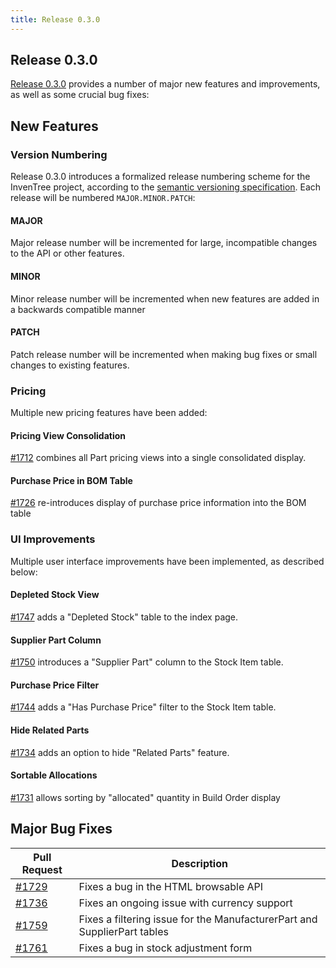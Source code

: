```yaml
---
title: Release 0.3.0
---
```


## Release 0.3.0

[Release 0.3.0](https://github.com/inventree/InvenTree/releases/tag/0.3.0) provides a number of major new features and improvements, as well as some crucial bug fixes:

## New Features

### Version Numbering

Release 0.3.0 introduces a formalized release numbering scheme for the InvenTree project, according to the [semantic versioning specification](https://semver.org/). Each release will be numbered `MAJOR.MINOR.PATCH`:

#### MAJOR

Major release number will be incremented for large, incompatible changes to the API or other features.

#### MINOR

Minor release number will be incremented when new features are added in a backwards compatible manner

#### PATCH

Patch release number will be incremented when making bug fixes or small changes to existing features.

### Pricing

Multiple new pricing features have been added:

#### Pricing View Consolidation

[#1712](https://github.com/inventree/InvenTree/pull/1712) combines all Part pricing views into a single consolidated display.

#### Purchase Price in BOM Table

[#1726](https://github.com/inventree/InvenTree/pull/1726) re-introduces display of purchase price information into the BOM table

### UI Improvements

Multiple user interface improvements have been implemented, as described below:

#### Depleted Stock View

[#1747](https://github.com/inventree/InvenTree/pull/1747) adds a "Depleted Stock" table to the index page.

#### Supplier Part Column

[#1750](https://github.com/inventree/InvenTree/pull/1750) introduces a "Supplier Part" column to the Stock Item table.

#### Purchase Price Filter

[#1744](https://github.com/inventree/InvenTree/pull/1744) adds a "Has Purchase Price" filter to the Stock Item table.

#### Hide Related Parts

[#1734](https://github.com/inventree/InvenTree/pull/1734) adds an option to hide "Related Parts" feature.

#### Sortable Allocations

[#1731](https://github.com/inventree/InvenTree/pull/1731) allows sorting by "allocated" quantity in Build Order display

## Major Bug Fixes

| Pull Request | Description |
| --- | --- |
| [#1729](https://github.com/inventree/InvenTree/pull/1729) | Fixes a bug in the HTML browsable API |
| [#1736](https://github.com/inventree/InvenTree/pull/1736) | Fixes an ongoing issue with currency support |
| [#1759](https://github.com/inventree/InvenTree/pull/1759) | Fixes a filtering issue for the ManufacturerPart and SupplierPart tables |
| [#1761](https://github.com/inventree/InvenTree/pull/1761) | Fixes a bug in stock adjustment form |

